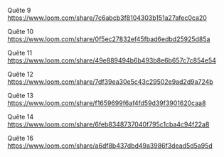 Quête 9
https://www.loom.com/share/7c6abcb3f8104303b151a27afec0ca20

Quête 10
https://www.loom.com/share/0f5ec27832ef45fbad6edbd25925d85a

Quête 11
https://www.loom.com/share/49e889494b6b493b8e6b657c7c854e54


Quête 12
https://www.loom.com/share/7df39ea30e5c43c29502e9ad2d9a724b

Quête 13 
https://www.loom.com/share/f1659699f6af4fd59d39f3901620caa8

Quête 14
https://www.loom.com/share/6feb8348737040f795c1cba4c94f22a8

Quête 16
https://www.loom.com/share/a6df8b437dbd49a3986f3dead5d5a95d
